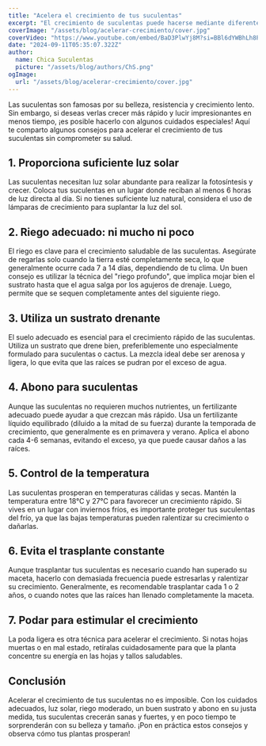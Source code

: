 ```yaml
---
title: "Acelera el crecimiento de tus suculentas"
excerpt: "El crecimiento de suculentas puede hacerse mediante diferentes técnicas que se han ido descubriendo a través de prueba y error. Aquí te compartiré solo una forma de las que yo he probado y me ha funcionado con mucho éxito."
coverImage: "/assets/blog/acelerar-crecimiento/cover.jpg"
coverVideo: "https://www.youtube.com/embed/BaD3PlwYj8M?si=BBl6dYWBhLh8PUv4"
date: "2024-09-11T05:35:07.322Z"
author:
  name: Chica Suculentas
  picture: "/assets/blog/authors/ChS.png"
ogImage:
  url: "/assets/blog/acelerar-crecimiento/cover.jpg"
---
```


Las suculentas son famosas por su belleza, resistencia y crecimiento lento. Sin embargo, si deseas verlas crecer más rápido y lucir impresionantes en menos tiempo, ¡es posible hacerlo con algunos cuidados especiales! Aquí te comparto algunos consejos para acelerar el crecimiento de tus suculentas sin comprometer su salud.

## 1. Proporciona suficiente luz solar
Las suculentas necesitan luz solar abundante para realizar la fotosíntesis y crecer. Coloca tus suculentas en un lugar donde reciban al menos 6 horas de luz directa al día. Si no tienes suficiente luz natural, considera el uso de lámparas de crecimiento para suplantar la luz del sol.

## 2. Riego adecuado: ni mucho ni poco
El riego es clave para el crecimiento saludable de las suculentas. Asegúrate de regarlas solo cuando la tierra esté completamente seca, lo que generalmente ocurre cada 7 a 14 días, dependiendo de tu clima. Un buen consejo es utilizar la técnica del "riego profundo", que implica mojar bien el sustrato hasta que el agua salga por los agujeros de drenaje. Luego, permite que se sequen completamente antes del siguiente riego.

## 3. Utiliza un sustrato drenante
El suelo adecuado es esencial para el crecimiento rápido de las suculentas. Utiliza un sustrato que drene bien, preferiblemente uno especialmente formulado para suculentas o cactus. La mezcla ideal debe ser arenosa y ligera, lo que evita que las raíces se pudran por el exceso de agua.

## 4. Abono para suculentas
Aunque las suculentas no requieren muchos nutrientes, un fertilizante adecuado puede ayudar a que crezcan más rápido. Usa un fertilizante líquido equilibrado (diluido a la mitad de su fuerza) durante la temporada de crecimiento, que generalmente es en primavera y verano. Aplica el abono cada 4-6 semanas, evitando el exceso, ya que puede causar daños a las raíces.

## 5. Control de la temperatura
Las suculentas prosperan en temperaturas cálidas y secas. Mantén la temperatura entre 18°C y 27°C para favorecer un crecimiento rápido. Si vives en un lugar con inviernos fríos, es importante proteger tus suculentas del frío, ya que las bajas temperaturas pueden ralentizar su crecimiento o dañarlas.

## 6. Evita el trasplante constante
Aunque trasplantar tus suculentas es necesario cuando han superado su maceta, hacerlo con demasiada frecuencia puede estresarlas y ralentizar su crecimiento. Generalmente, es recomendable trasplantar cada 1 o 2 años, o cuando notes que las raíces han llenado completamente la maceta.

## 7. Podar para estimular el crecimiento
La poda ligera es otra técnica para acelerar el crecimiento. Si notas hojas muertas o en mal estado, retíralas cuidadosamente para que la planta concentre su energía en las hojas y tallos saludables.

## Conclusión
Acelerar el crecimiento de tus suculentas no es imposible. Con los cuidados adecuados, luz solar, riego moderado, un buen sustrato y abono en su justa medida, tus suculentas crecerán sanas y fuertes, y en poco tiempo te sorprenderán con su belleza y tamaño. ¡Pon en práctica estos consejos y observa cómo tus plantas prosperan!